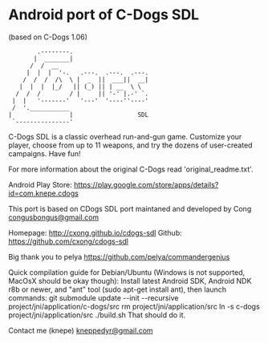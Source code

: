 Android port of C-Dogs SDL
========================

(based on C-Dogs 1.06)

            .--------.
           |  _______|
          /  /  __
         |  |  |  '-.   .---.  .---.  .---.
        /  /  /  /\  \ |  _  ||  ___||  __|
       |  |  |  |_/   || (_) || | __  \ \
      /  /  /        / |     || '-' |.-' `.
     |  |   '-------'   '---'  '----''----'
     /  '.___________
    |                |                  SDL
     `---------------'               


C-Dogs SDL is a classic overhead run-and-gun game. 
Customize your player, choose from up to 11 weapons,
and try the dozens of user-created campaigns. Have fun!

For more information about the original C-Dogs read 'original\_readme.txt'.

Android Play Store: https://play.google.com/store/apps/details?id=com.knepe.cdogs

This port is based on CDogs SDL port maintaned and developed by Cong <congusbongus@gmail.com>

Homepage: http://cxong.github.io/cdogs-sdl
Github: https://github.com/cxong/cdogs-sdl

Big thank you to pelya https://github.com/pelya/commandergenius

Quick compilation guide for Debian/Ubuntu (Windows is not supported, MacOsX should be okay though):
Install latest Android SDK, Android NDK r8b or newer, and "ant" tool (sudo apt-get install ant),
then launch commands:
    git submodule update --init --recursive project/jni/application/c-dogs/src
    rm project/jni/application/src
    ln -s c-dogs project/jni/application/src
    ./build.sh
That should do it.

Contact me (knepe) <kneppedyr@gmail.com>
